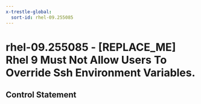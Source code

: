 ```yaml
---
x-trestle-global:
  sort-id: rhel-09.255085
---
```


# rhel-09.255085 - \[REPLACE_ME\] Rhel 9 Must Not Allow Users To Override Ssh Environment Variables.

## Control Statement
